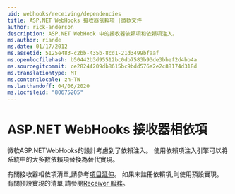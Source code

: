```yaml
---
uid: webhooks/receiving/dependencies
title: ASP.NET WebHooks 接收器依賴項 |微軟文件
author: rick-anderson
description: ASP.NET WebHook 中的接收器依賴項和依賴項注入。
ms.author: riande
ms.date: 01/17/2012
ms.assetid: 5125e483-c2bb-435b-8cd1-21d3499bfaaf
ms.openlocfilehash: b50442b3d95512bc0db7583b93de3bbef2d4bb4a
ms.sourcegitcommit: ce28244209db8615bc9bdd576a2e2c88174d318d
ms.translationtype: MT
ms.contentlocale: zh-TW
ms.lasthandoff: 04/06/2020
ms.locfileid: "80675205"
---
```

# <a name="aspnet-webhooks-receiver-dependencies"></a>ASP.NET WebHooks 接收器相依項

微軟ASP.NETWebHooks的設計考慮到了依賴注入。 使用依賴項注入引擎可以將系統中的大多數依賴項替換為替代實現。

有關接收器相依項清單,請參考[項目延伸](https://github.com/aspnet/aspnetWebHooks/blob/master/src/Microsoft.AspNet.WebHooks.Receivers/Extensions/DependencyScopeExtensions.cs)。 如果未註冊依賴項,則使用預設實現。 有關預設實現的清單,請參閱[Receiver 服務](https://github.com/aspnet/aspnetWebHooks/blob/master/src/Microsoft.AspNet.WebHooks.Receivers/Services/ReceiverServices.cs)。
